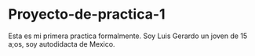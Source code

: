 # Proyecto-de-practica-1
Esta es mi primera practica formalmente.
Soy Luis Gerardo un joven de 15 a;os, soy autodidacta de Mexico.

